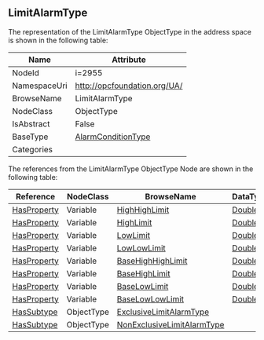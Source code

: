 <!-- objecttype -->
## LimitAlarmType
  
<!-- end of text -->
The representation of the LimitAlarmType ObjectType in the address space is shown in the following table:  

|Name|Attribute|
|---|---|
|NodeId|i=2955|
|NamespaceUri|http://opcfoundation.org/UA/|
|BrowseName|LimitAlarmType|
|NodeClass|ObjectType|
|IsAbstract|False|
|BaseType|[AlarmConditionType](../../ObjectTypes/AlarmConditionType/readme.md)|
|Categories||

The references from the LimitAlarmType ObjectType Node are shown in the following table:  

|Reference|NodeClass|BrowseName|DataType|TypeDefinition|ModellingRule|
|---|---|---|---|---|---|
|[HasProperty](../../ReferenceTypes/HasProperty/readme.md)|Variable|[HighHighLimit](#HighHighLimit)|[Double](../../DataTypes/Double/readme.md)|[PropertyType](../../VariableTypes/PropertyType/readme.md)|[Optional](../../Objects/Optional/readme.md)|
|[HasProperty](../../ReferenceTypes/HasProperty/readme.md)|Variable|[HighLimit](#HighLimit)|[Double](../../DataTypes/Double/readme.md)|[PropertyType](../../VariableTypes/PropertyType/readme.md)|[Optional](../../Objects/Optional/readme.md)|
|[HasProperty](../../ReferenceTypes/HasProperty/readme.md)|Variable|[LowLimit](#LowLimit)|[Double](../../DataTypes/Double/readme.md)|[PropertyType](../../VariableTypes/PropertyType/readme.md)|[Optional](../../Objects/Optional/readme.md)|
|[HasProperty](../../ReferenceTypes/HasProperty/readme.md)|Variable|[LowLowLimit](#LowLowLimit)|[Double](../../DataTypes/Double/readme.md)|[PropertyType](../../VariableTypes/PropertyType/readme.md)|[Optional](../../Objects/Optional/readme.md)|
|[HasProperty](../../ReferenceTypes/HasProperty/readme.md)|Variable|[BaseHighHighLimit](#BaseHighHighLimit)|[Double](../../DataTypes/Double/readme.md)|[PropertyType](../../VariableTypes/PropertyType/readme.md)|[Optional](../../Objects/Optional/readme.md)|
|[HasProperty](../../ReferenceTypes/HasProperty/readme.md)|Variable|[BaseHighLimit](#BaseHighLimit)|[Double](../../DataTypes/Double/readme.md)|[PropertyType](../../VariableTypes/PropertyType/readme.md)|[Optional](../../Objects/Optional/readme.md)|
|[HasProperty](../../ReferenceTypes/HasProperty/readme.md)|Variable|[BaseLowLimit](#BaseLowLimit)|[Double](../../DataTypes/Double/readme.md)|[PropertyType](../../VariableTypes/PropertyType/readme.md)|[Optional](../../Objects/Optional/readme.md)|
|[HasProperty](../../ReferenceTypes/HasProperty/readme.md)|Variable|[BaseLowLowLimit](#BaseLowLowLimit)|[Double](../../DataTypes/Double/readme.md)|[PropertyType](../../VariableTypes/PropertyType/readme.md)|[Optional](../../Objects/Optional/readme.md)|
|[HasSubtype](../../ReferenceTypes/HasSubtype/readme.md)|ObjectType|[ExclusiveLimitAlarmType](#ExclusiveLimitAlarmType)||||
|[HasSubtype](../../ReferenceTypes/HasSubtype/readme.md)|ObjectType|[NonExclusiveLimitAlarmType](#NonExclusiveLimitAlarmType)||||


